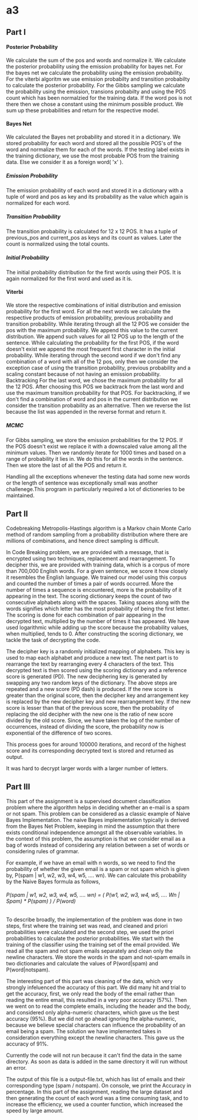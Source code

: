 # a3

## Part I
#### Posterior Probability
We calculate the sum of the pos and words and normalize it. We calculate the posterior probability using the emission probability for bayes net. 
For the bayes net we calculate the probability using the emission probability.
For the viterbi algoritm we use emission probabilty and transition probabilty to calculate the posterior probability.
For the Gibbs sampling we calculate the probability using the emission, transions probabilty and using the POS count which has been normalzied for the training data.
If the word pos is not there then we chose a constant using the minimum possible product. We sum up these probabilities and return for the respective model.

#### Bayes Net
We calculated the Bayes net probability and stored it in a dictionary. We stored probability for each word and stored all the possible POS's of the word and normalize them for each of the words. If the testing label exists in the training dictionary, we use the most probable POS from the training data. Else we consider it as a foreign word( 'x' ).
##### Emission Probability
The emission probability of each word and stored it in a dictionary with a tuple of word and pos as key and its probability as the value which again is normalized for each word. 
##### Transition Probability
The transition probability is calculated for 12 x 12 POS. It has a tuple of previous_pos and current_pos as keys and its count as values. Later the count is normalized using the total counts.
##### Initial Probability
The initial probability distribution for the first words using their POS. It is again normalized for the first word and used as it is.
#### Viterbi
We store the respective combinations of initial distribution and emission probability for the first word. For all the next words we calculate the respective products of emission probability, previous probability and transition probability. While iterating through all the 12 POS we consider the pos with the maximum probability. We append this value to the current distribution. We append such values for all 12 POS up to the length of the sentence.
While calculating the probability for the first POS, if the word doesn't exist we append the most frequent first character in the initial probability.
While iterating through the second word if we don't find any combination of a word with all of the 12 pos, only then we consider the exception case of using the transition probability, previous probability and a scaling constant because of not having an emission probability.   
Backtracking
For the last word, we chose the maximum probability for all the 12 POS. After choosing this POS we backtrack from the last word and use the maximum transition probability for that POS.
For backtracking, if we don't find a combination of word and pos in the current distribution we consider the transition probability as an alternative.
Then we reverse the list because the list was appended in the reverse format and return it.
##### MCMC
For Gibbs sampling, we store the emission probabilities for the 12 POS. If the POS doesn't exist we replace it with a downscaled value among all the minimum values.
Then we randomly iterate for 1000 times and based on a range of probability it lies in. We do this for all the words in the sentence. Then we store the last of all the POS and return it.

Handling all the exceptions whenever the testing data had some new words or the length of sentence was exceptionally small was another challenege.This program in particularly required a lot of dictioneries to be maintained. 

## Part II

Codebreaking
Metropolis-Hastings algorithm is a Markov chain Monte Carlo method of random sampling from a probability distribution where there are millions of combinations, and hence direct sampling is difficult.

In Code Breaking problem, we are provided with a message, that is encrypted using two techniques, replacement and rearrangement. To decipher this, we are provided with training data, which is a corpus of more than 700,000 English words. For a given sentence, we score it how closely it resembles the English language. We trained our model using this corpus and counted the number of times a pair of words occurred. More the number of times a sequence is encountered, more is the probability of it appearing in the text. The scoring dictionary keeps the count of two consecutive alphabets along with the spaces. Taking spaces along with the words signifies which letter has the most probability of being the first letter. The scoring is done for each combination of pair appearing in the decrypted text, multiplied by the number of times it has appeared. We have used logarithmic while adding up the score because the probability values, when multiplied, tends to 0.
After constructing the scoring dictionary, we tackle the task of decrypting the code.

The decipher key is a randomly initialized mapping of alphabets. This key is used to map each alphabet and produce a new text. The next part is to rearrange the text by rearranging every 4 characters of the text. This decrypted text is then scored using the scoring dictionary and a reference score is generated (PD).
The new deciphering key is generated by swapping any two random keys of the dictionary. The above steps are repeated and a new score (PD dash) is produced. If the new score is greater than the original score, then the decipher key and arrangement key is replaced by the new decipher key and new rearrangement key. If the new score is lesser than that of the previous score, then the probability of replacing the old decipher with the new one is the ratio of new score divided by the old score. Since, we have taken the log of the number of occurrences, instead of dividing the score, the probability now is exponential of the difference of two scores.

This process goes for around 100000 iterations, and record of the highest score and its corresponding decrypted text is stored and returned as output.

It was hard to decrypt larger words with a larger number of letters.

## Part III
This part of the assignment is a supervised document classification problem where the algorithm helps in deciding whether an e-mail is a spam or not spam. This problem can be considered as a classic example of Naive Bayes Implementation. The naive Bayes implementation typically is derived from the Bayes Net Problem, keeping in mind the assumption that there exists conditional independence amongst all the observable variables. In the context of this problem, the assumption is that we consider email as a bag of words instead of considering any relation between a set of words or considering rules of grammar.

For example, if we have an email with n words, so we need to find the probability of whether the given email is a spam or not spam which is given by, P(spam | w1, w2, w3, w4, w5, …. wn). We can calculate this probability by the Naive Bayes formula as follows, 

###### P(spam | w1, w2, w3, w4, w5, …. wn)  = ( P(w1, w2, w3, w4, w5, …. Wn | Spam)  * P(spam) ) / P(word)

To describe broadly, the implementation of the problem was done in two steps, first where the training set was read, and cleaned and priori probabilities were calculated and the second step, we used the priori probabilities to calculate the posterior probabilities. We start with the training of the classifier using the training set of the email provided. We read all the spam and not spam emails separately and clean only the newline characters. We store the words in the spam and not-spam emails in two dictionaries and calculate the values of P(word|spam) and P(word|notspam). 

The interesting part of this part was cleaning of the data, which very strongly infeluenced the accuracy of this part. We did many hit and trial to get the accuracy, first, we only read the body of the email rather than reading the entire email, this resulted in a very poor accuracy (57%). Then we went on to read the complete emails, including the header and the body, and considered only alpha-numeric characters, which gave us the best accuracy (95%). But we did not go ahead ignoring the alpha-numeric, because we believe special characters can influence the probability of an email being a spam. The solution we have implemented takes in consideration everything except the newline characters. This gave us the accuracy of 91%. 

Currently the code will not run because it can't find the data in the same directory. As soon as data is added in the same directory it will run without an error.

The output of this file is a output-file.txt, which has list of emails and their corresponding type (spam / notspam). On console, we print the Accuracy in percentage.
In this part of the assignment, reading the large dataset and then generating the count of each word was a time consuming task, and to increase the efficiency, we used a counter function, which increased the speed by large amount.
